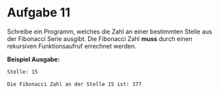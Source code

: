 # Aufgabe 11

Schreibe ein Programm, welches die Zahl an einer bestimmten Stelle aus der Fibonacci Serie ausgibt. Die Fibonacci Zahl **muss** durch einen rekursiven Funktionsaufruf errechnet werden.

__Beispiel Ausgabe:__

```txt
Stelle: 15

Die Fibonacci Zahl an der Stelle 15 ist: 377
```
